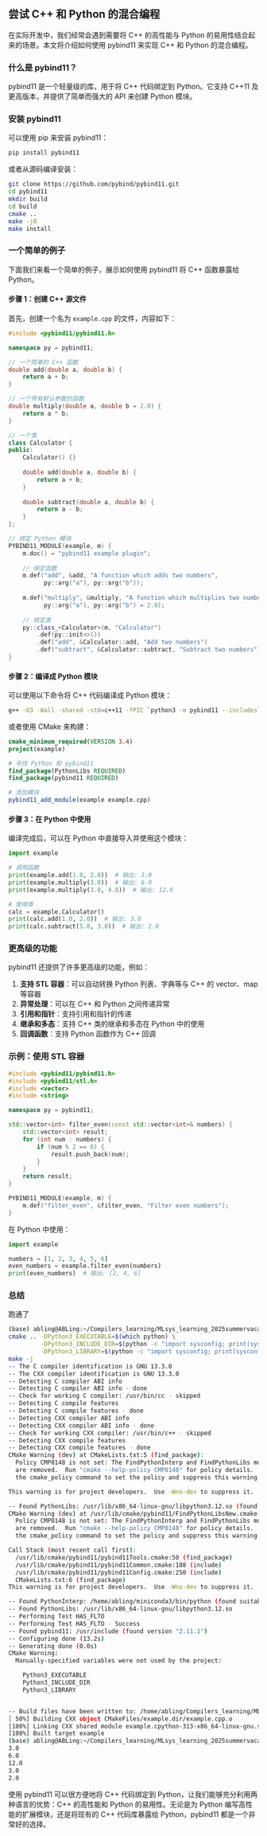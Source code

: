 ## 尝试 C++ 和 Python 的混合编程

在实际开发中，我们经常会遇到需要将 C++ 的高性能与 Python 的易用性结合起来的场景。本文将介绍如何使用 pybind11 来实现 C++ 和 Python 的混合编程。

### 什么是 pybind11？

pybind11 是一个轻量级的库，用于将 C++ 代码绑定到 Python。它支持 C++11 及更高版本，并提供了简单而强大的 API 来创建 Python 模块。

### 安装 pybind11

可以使用 pip 来安装 pybind11：

```bash
pip install pybind11
```

或者从源码编译安装：

```bash
git clone https://github.com/pybind/pybind11.git
cd pybind11
mkdir build
cd build
cmake ..
make -j8
make install
```

### 一个简单的例子

下面我们来看一个简单的例子，展示如何使用 pybind11 将 C++ 函数暴露给 Python。

#### 步骤 1：创建 C++ 源文件

首先，创建一个名为 `example.cpp` 的文件，内容如下：

```cpp
#include <pybind11/pybind11.h>

namespace py = pybind11;

// 一个简单的 C++ 函数
double add(double a, double b) {
    return a + b;
}

// 一个带有默认参数的函数
double multiply(double a, double b = 2.0) {
    return a * b;
}

// 一个类
class Calculator {
public:
    Calculator() {}
    
    double add(double a, double b) {
        return a + b;
    }
    
    double subtract(double a, double b) {
        return a - b;
    }
};

// 绑定 Python 模块
PYBIND11_MODULE(example, m) {
    m.doc() = "pybind11 example plugin";
    
    // 绑定函数
    m.def("add", &add, "A function which adds two numbers",
          py::arg("a"), py::arg("b"));
    
    m.def("multiply", &multiply, "A function which multiplies two numbers",
          py::arg("a"), py::arg("b") = 2.0);
    
    // 绑定类
    py::class_<Calculator>(m, "Calculator")
        .def(py::init<>())
        .def("add", &Calculator::add, "Add two numbers")
        .def("subtract", &Calculator::subtract, "Subtract two numbers");
}
```

#### 步骤 2：编译成 Python 模块

可以使用以下命令将 C++ 代码编译成 Python 模块：

```bash
g++ -O3 -Wall -shared -std=c++11 -fPIC `python3 -m pybind11 --includes` example.cpp -o example`python3-config --extension-suffix`
```

或者使用 CMake 来构建：

```cmake
cmake_minimum_required(VERSION 3.4)
project(example)

# 寻找 Python 和 pybind11
find_package(PythonLibs REQUIRED)
find_package(pybind11 REQUIRED)

# 添加模块
pybind11_add_module(example example.cpp)
```

#### 步骤 3：在 Python 中使用

编译完成后，可以在 Python 中直接导入并使用这个模块：

```python
import example

# 调用函数
print(example.add(1.0, 2.0))  # 输出: 3.0
print(example.multiply(3.0))  # 输出: 6.0
print(example.multiply(3.0, 4.0))  # 输出: 12.0

# 使用类
calc = example.Calculator()
print(calc.add(1.0, 2.0))  # 输出: 3.0
print(calc.subtract(5.0, 3.0))  # 输出: 2.0
```

### 更高级的功能

pybind11 还提供了许多更高级的功能，例如：

1. **支持 STL 容器**：可以自动转换 Python 列表、字典等与 C++ 的 vector、map 等容器
2. **异常处理**：可以在 C++ 和 Python 之间传递异常
3. **引用和指针**：支持引用和指针的传递
4. **继承和多态**：支持 C++ 类的继承和多态在 Python 中的使用
5. **回调函数**：支持 Python 函数作为 C++ 回调

### 示例：使用 STL 容器

```cpp
#include <pybind11/pybind11.h>
#include <pybind11/stl.h>
#include <vector>
#include <string>

namespace py = pybind11;

std::vector<int> filter_even(const std::vector<int>& numbers) {
    std::vector<int> result;
    for (int num : numbers) {
        if (num % 2 == 0) {
            result.push_back(num);
        }
    }
    return result;
}

PYBIND11_MODULE(example, m) {
    m.def("filter_even", &filter_even, "Filter even numbers");
}
```

在 Python 中使用：

```python
import example

numbers = [1, 2, 3, 4, 5, 6]
even_numbers = example.filter_even(numbers)
print(even_numbers)  # 输出: [2, 4, 6]
```

### 总结

跑通了
```bash
(base) abling@ABLing:~/Compilers_learning/MLsys_learning_2025summervacation/Jotang-summervacation-MLsysTour/basic-knowledge-learning/cxx-with-python$ mkdir build && cd build
cmake .. -DPython3_EXECUTABLE=$(which python) \
         -DPython3_INCLUDE_DIR=$(python -c "import sysconfig; print(sysconfig.get_path('include'))") \
         -DPython3_LIBRARY=$(python -c "import sysconfig; print(sysconfig.get_config_var('LIBDIR'))")
make -j
-- The C compiler identification is GNU 13.3.0
-- The CXX compiler identification is GNU 13.3.0
-- Detecting C compiler ABI info
-- Detecting C compiler ABI info - done
-- Check for working C compiler: /usr/bin/cc - skipped
-- Detecting C compile features
-- Detecting C compile features - done
-- Detecting CXX compiler ABI info
-- Detecting CXX compiler ABI info - done
-- Check for working CXX compiler: /usr/bin/c++ - skipped
-- Detecting CXX compile features
-- Detecting CXX compile features - done
CMake Warning (dev) at CMakeLists.txt:5 (find_package):
  Policy CMP0148 is not set: The FindPythonInterp and FindPythonLibs modules
  are removed.  Run "cmake --help-policy CMP0148" for policy details.  Use
  the cmake_policy command to set the policy and suppress this warning.

This warning is for project developers.  Use -Wno-dev to suppress it.

-- Found PythonLibs: /usr/lib/x86_64-linux-gnu/libpython3.12.so (found version "3.12.3") 
CMake Warning (dev) at /usr/lib/cmake/pybind11/FindPythonLibsNew.cmake:98 (find_package):
  Policy CMP0148 is not set: The FindPythonInterp and FindPythonLibs modules
  are removed.  Run "cmake --help-policy CMP0148" for policy details.  Use
  the cmake_policy command to set the policy and suppress this warning.

Call Stack (most recent call first):
  /usr/lib/cmake/pybind11/pybind11Tools.cmake:50 (find_package)
  /usr/lib/cmake/pybind11/pybind11Common.cmake:188 (include)
  /usr/lib/cmake/pybind11/pybind11Config.cmake:250 (include)
  CMakeLists.txt:6 (find_package)
This warning is for project developers.  Use -Wno-dev to suppress it.

-- Found PythonInterp: /home/abling/miniconda3/bin/python (found suitable version "3.13.5", minimum required is "3.6") 
-- Found PythonLibs: /usr/lib/x86_64-linux-gnu/libpython3.12.so
-- Performing Test HAS_FLTO
-- Performing Test HAS_FLTO - Success
-- Found pybind11: /usr/include (found version "2.11.1")
-- Configuring done (13.2s)
-- Generating done (0.0s)
CMake Warning:
  Manually-specified variables were not used by the project:

    Python3_EXECUTABLE
    Python3_INCLUDE_DIR
    Python3_LIBRARY


-- Build files have been written to: /home/abling/Compilers_learning/MLsys_learning_2025summervacation/Jotang-summervacation-MLsysTour/basic-knowledge-learning/cxx-with-python/build
[ 50%] Building CXX object CMakeFiles/example.dir/example.cpp.o
[100%] Linking CXX shared module example.cpython-313-x86_64-linux-gnu.so
[100%] Built target example
(base) abling@ABLing:~/Compilers_learning/MLsys_learning_2025summervacation/Jotang-summervacation-MLsysTour/basic-knowledge-learning/cxx-with-python/build$ python ../trial.py 
3.0
6.0
12.0
3.0
2.0
```
使用 pybind11 可以很方便地将 C++ 代码绑定到 Python，让我们能够充分利用两种语言的优势：C++ 的高性能和 Python 的易用性。无论是为 Python 编写高性能的扩展模块，还是将现有的 C++ 代码库暴露给 Python，pybind11 都是一个非常好的选择。